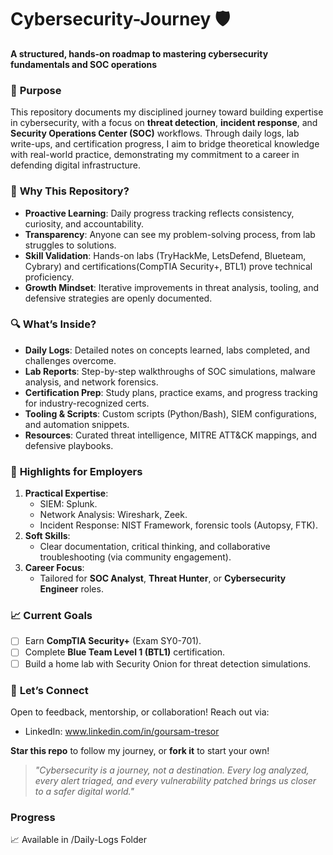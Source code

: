 # Cybersecurity-Journey 🛡️  
**A structured, hands-on roadmap to mastering cybersecurity fundamentals and SOC operations**  

### 📌 **Purpose**  
This repository documents my disciplined journey toward building expertise in cybersecurity, with a focus on **threat detection**, **incident response**, and **Security Operations Center (SOC)** workflows. Through daily logs, lab write-ups, and certification progress, I aim to bridge theoretical knowledge with real-world practice, demonstrating my commitment to a career in defending digital infrastructure.  

### 🚀 **Why This Repository?**  
- **Proactive Learning**: Daily progress tracking reflects consistency, curiosity, and accountability.  
- **Transparency**: Anyone can see my problem-solving process, from lab struggles to solutions.  
- **Skill Validation**: Hands-on labs (TryHackMe, LetsDefend, Blueteam, Cybrary) and certifications(CompTIA Security+, BTL1) prove technical proficiency.  
- **Growth Mindset**: Iterative improvements in threat analysis, tooling, and defensive strategies are openly documented.  

### 🔍 **What’s Inside?**  
- **Daily Logs**: Detailed notes on concepts learned, labs completed, and challenges overcome.  
- **Lab Reports**: Step-by-step walkthroughs of SOC simulations, malware analysis, and network forensics.  
- **Certification Prep**: Study plans, practice exams, and progress tracking for industry-recognized certs.  
- **Tooling & Scripts**: Custom scripts (Python/Bash), SIEM configurations, and automation snippets.  
- **Resources**: Curated threat intelligence, MITRE ATT&CK mappings, and defensive playbooks.  

### 🌟 **Highlights for Employers**  
1. **Practical Expertise**:  
   - SIEM: Splunk.  
   - Network Analysis: Wireshark, Zeek.  
   - Incident Response: NIST Framework, forensic tools (Autopsy, FTK).  
2. **Soft Skills**:  
   - Clear documentation, critical thinking, and collaborative troubleshooting (via community engagement).  
3. **Career Focus**:  
   - Tailored for **SOC Analyst**, **Threat Hunter**, or **Cybersecurity Engineer** roles.  

### 📈 **Current Goals**  
- [ ] Earn **CompTIA Security+** (Exam SY0-701).  
- [ ] Complete **Blue Team Level 1 (BTL1)** certification.  
- [ ] Build a home lab with Security Onion for threat detection simulations.  

### 🤝 **Let’s Connect**  
Open to feedback, mentorship, or collaboration! Reach out via:  
- LinkedIn: www.linkedin.com/in/goursam-tresor
 

**Star this repo** to follow my journey, or **fork it** to start your own!  

> *"Cybersecurity is a journey, not a destination. Every log analyzed, every alert triaged, and every vulnerability patched brings us closer to a safer digital world."*  

### **Progress** 
📈 Available in /Daily-Logs Folder
